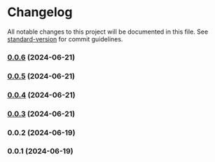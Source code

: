# Changelog

All notable changes to this project will be documented in this file. See [standard-version](https://github.com/conventional-changelog/standard-version) for commit guidelines.

### [0.0.6](https://github.com/steveonead/onead-ito-eslint-config/compare/v0.0.5...v0.0.6) (2024-06-21)

### [0.0.5](https://github.com/steveonead/onead-ito-eslint-config/compare/v0.0.4...v0.0.5) (2024-06-21)

### [0.0.4](https://github.com/steveonead/onead-ito-eslint-config/compare/v0.0.3...v0.0.4) (2024-06-21)

### [0.0.3](https://github.com/steveonead/onead-ito-eslint-config/compare/v0.0.2...v0.0.3) (2024-06-21)

### 0.0.2 (2024-06-19)

### 0.0.1 (2024-06-19)
